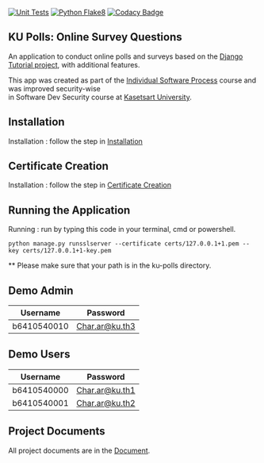 [![Unit Tests](https://github.com/ku-polls-security/ku-polls-security/actions/workflows/ku-polls-unittest.yml/badge.svg)](https://github.com/ku-polls-security/ku-polls-security/actions/workflows/ku-polls-unittest.yml) [![Python Flake8](https://github.com/ku-polls-security/ku-polls-security/actions/workflows/python-flake8.yml/badge.svg)](https://github.com/ku-polls-security/ku-polls-security/actions/workflows/python-flake8.yml) [![Codacy Badge](https://app.codacy.com/project/badge/Grade/06dda6efddaa4d5092be9d8d12315dcf)](https://app.codacy.com?utm_source=gh&utm_medium=referral&utm_content=&utm_campaign=Badge_grade)
## KU Polls: Online Survey Questions 

An application to conduct online polls and surveys based
on the [Django Tutorial project](https://docs.djangoproject.com/en/4.1/intro/), with
additional features.

This app was created as part of the [Individual Software Process](
https://cpske.github.io/ISP) course and was improved security-wise  
in Software Dev Security course at [Kasetsart University](https://www.ku.ac.th).

## Installation

Installation : follow the step in [Installation](https://github.com/ku-polls-security/ku-polls-security/blob/main/Installation.md)

## Certificate Creation

Installation : follow the step in [Certificate Creation](https://github.com/ku-polls-security/ku-polls-security/blob/main/CertificateCreation.md)

## Running the Application

Running : run by typing this code in your terminal, cmd or powershell.

```
python manage.py runsslserver --certificate certs/127.0.0.1+1.pem --key certs/127.0.0.1+1-key.pem
```

** Please make sure that your path is in the ku-polls directory.

## Demo Admin
| Username  | Password        |
|-----------|-----------------|
|   b6410540010   | Char.ar@ku.th3 |

## Demo Users
| Username  | Password        |
|-----------|-----------------|
|   b6410540000   | Char.ar@ku.th1 |
|   b6410540001   | Char.ar@ku.th2 |

## Project Documents

All project documents are in the [Document](https://docs.google.com/document/d/1SWUXoPe1WL65g2507pWLMynqG_rc3yysUECLFEhiKvA/edit?usp=sharing).
